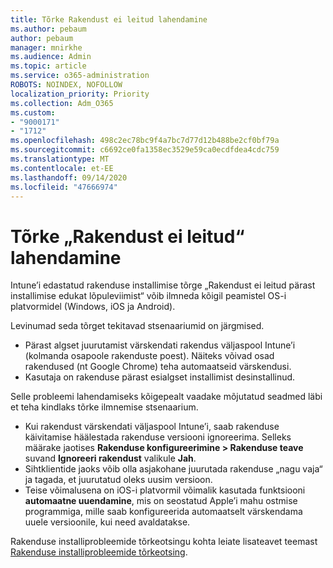 ```yaml
---
title: Tõrke Rakendust ei leitud lahendamine
ms.author: pebaum
author: pebaum
manager: mnirkhe
ms.audience: Admin
ms.topic: article
ms.service: o365-administration
ROBOTS: NOINDEX, NOFOLLOW
localization_priority: Priority
ms.collection: Adm_O365
ms.custom:
- "9000171"
- "1712"
ms.openlocfilehash: 498c2ec78bc9f4a7bc7d77d12b488be2cf0bf79a
ms.sourcegitcommit: c6692ce0fa1358ec3529e59ca0ecdfdea4cdc759
ms.translationtype: MT
ms.contentlocale: et-EE
ms.lasthandoff: 09/14/2020
ms.locfileid: "47666974"
---
```

# <a name="mitigate-the-application-was-not-detected-error"></a>Tõrke „Rakendust ei leitud“ lahendamine

Intune’i edastatud rakenduse installimise tõrge „Rakendust ei leitud pärast installimise edukat lõpuleviimist“ võib ilmneda kõigil peamistel OS-i platvormidel (Windows, iOS ja Android).

Levinumad seda tõrget tekitavad stsenaariumid on järgmised.

- Pärast algset juurutamist värskendati rakendus väljaspool Intune’i (kolmanda osapoole rakenduste poest). Näiteks võivad osad rakendused (nt Google Chrome) teha automaatseid värskendusi.
- Kasutaja on rakenduse pärast esialgset installimist desinstallinud.

Selle probleemi lahendamiseks kõigepealt vaadake mõjutatud seadmed läbi et teha kindlaks tõrke ilmnemise stsenaarium.

- Kui rakendust värskendati väljaspool Intune’i, saab rakenduse käivitamise häälestada rakenduse versiooni ignoreerima. Selleks määrake jaotises **Rakenduse konfigureerimine > Rakenduse teave** suvand **Ignoreeri rakendust** valikule **Jah**.
- Sihtklientide jaoks võib olla asjakohane juurutada rakenduse „nagu vaja“ ja tagada, et juurutatud oleks uusim versioon.
- Teise võimalusena on iOS-i platvormil võimalik kasutada funktsiooni **automaatne uuendamine**, mis on seostatud Apple’i mahu ostmise programmiga, mille saab konfigureerida automaatselt värskendama uuele versioonile, kui need avaldatakse.

Rakenduse installiprobleemide tõrkeotsingu kohta leiate lisateavet teemast [Rakenduse installiprobleemide tõrkeotsing](https://docs.microsoft.com/intune/troubleshoot-app-install).
